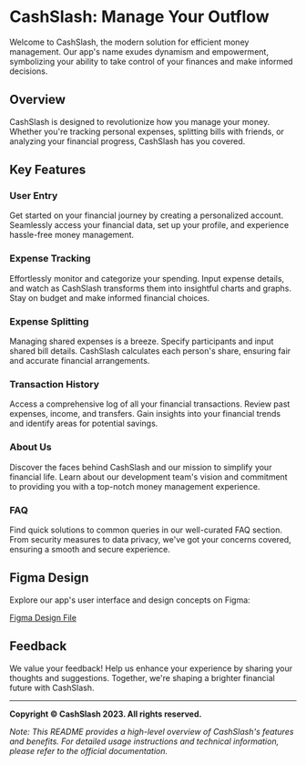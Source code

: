 # CashSlash: Manage Your Outflow


Welcome to CashSlash, the modern solution for efficient money management. Our app's name exudes dynamism and empowerment, symbolizing your ability to take control of your finances and make informed decisions.

## Overview

CashSlash is designed to revolutionize how you manage your money. Whether you're tracking personal expenses, splitting bills with friends, or analyzing your financial progress, CashSlash has you covered.

## Key Features

### User Entry

Get started on your financial journey by creating a personalized account. Seamlessly access your financial data, set up your profile, and experience hassle-free money management.

### Expense Tracking

Effortlessly monitor and categorize your spending. Input expense details, and watch as CashSlash transforms them into insightful charts and graphs. Stay on budget and make informed financial choices.

### Expense Splitting

Managing shared expenses is a breeze. Specify participants and input shared bill details. CashSlash calculates each person's share, ensuring fair and accurate financial arrangements.

### Transaction History

Access a comprehensive log of all your financial transactions. Review past expenses, income, and transfers. Gain insights into your financial trends and identify areas for potential savings.

### About Us

Discover the faces behind CashSlash and our mission to simplify your financial life. Learn about our development team's vision and commitment to providing you with a top-notch money management experience.

### FAQ

Find quick solutions to common queries in our well-curated FAQ section. From security measures to data privacy, we've got your concerns covered, ensuring a smooth and secure experience.

## Figma Design

Explore our app's user interface and design concepts on Figma:

[Figma Design File](https://www.figma.com/file/TWf0CMbzbTwFCOwt8ZVo0I/CashSlash-android-App?type=design&node-id=0%3A1&mode=design&t=ugrbXrlOFwIE0qB6-1)



## Feedback

We value your feedback! Help us enhance your experience by sharing your thoughts and suggestions. Together, we're shaping a brighter financial future with CashSlash.

---
**Copyright © CashSlash 2023. All rights reserved.**

*Note: This README provides a high-level overview of CashSlash's features and benefits. For detailed usage instructions and technical information, please refer to the official documentation.*


